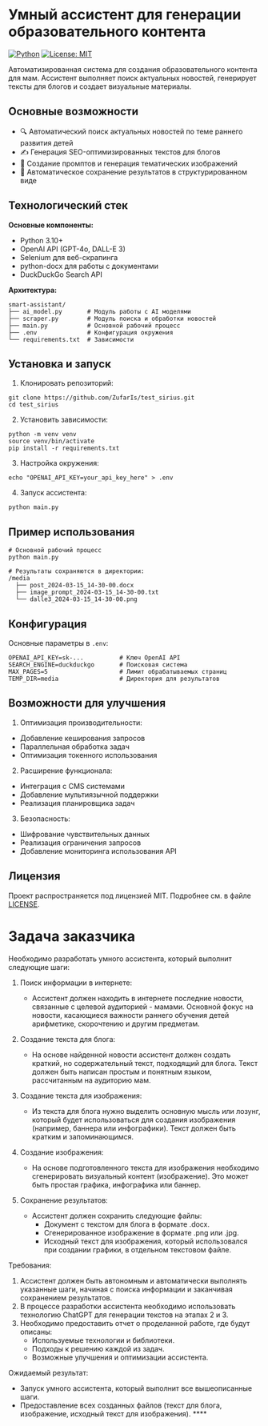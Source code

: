 # Умный ассистент для генерации образовательного контента

[![Python](https://img.shields.io/badge/Python-3.10%2B-blue.svg)](https://python.org)
[![License: MIT](https://img.shields.io/badge/License-MIT-yellow.svg)](https://opensource.org/licenses/MIT)

Автоматизированная система для создания образовательного контента для мам. Ассистент выполняет поиск актуальных новостей, генерирует тексты для блогов и создает визуальные материалы.

## Основные возможности

- 🔍 Автоматический поиск актуальных новостей по теме раннего развития детей
- ✍️ Генерация SEO-оптимизированных текстов для блогов
- 🎨 Создание промптов и генерация тематических изображений
- 📁 Автоматическое сохранение результатов в структурированном виде

## Технологический стек

**Основные компоненты:**
- Python 3.10+
- OpenAI API (GPT-4o, DALL-E 3)
- Selenium для веб-скрапинга
- python-docx для работы с документами
- DuckDuckGo Search API

**Архитектура:**

```
smart-assistant/
├── ai_model.py       # Модуль работы с AI моделями
├── scraper.py        # Модуль поиска и обработки новостей
├── main.py           # Основной рабочий процесс
├── .env              # Конфигурация окружения
└── requirements.txt  # Зависимости
```

## Установка и запуск

1. Клонировать репозиторий:
```
git clone https://github.com/ZufarIs/test_sirius.git
cd test_sirius
```

2. Установить зависимости:
```
python -m venv venv
source venv/bin/activate
pip install -r requirements.txt
```

3. Настройка окружения:
```
echo "OPENAI_API_KEY=your_api_key_here" > .env
```

4. Запуск ассистента:
```
python main.py
```

## Пример использования

```
# Основной рабочий процесс
python main.py

# Результаты сохраняются в директории:
/media
  ├── post_2024-03-15_14-30-00.docx
  ├── image_prompt_2024-03-15_14-30-00.txt
  └── dalle3_2024-03-15_14-30-00.png
```

## Конфигурация

Основные параметры в `.env`:
```
OPENAI_API_KEY=sk-...          # Ключ OpenAI API
SEARCH_ENGINE=duckduckgo       # Поисковая система
MAX_PAGES=5                    # Лимит обрабатываемых страниц
TEMP_DIR=media                 # Директория для результатов
```

## Возможности для улучшения

1. Оптимизация производительности:
- Добавление кеширования запросов
- Параллельная обработка задач
- Оптимизация токенного использования

2. Расширение функционала:
- Интеграция с CMS системами
- Добавление мультиязычной поддержки
- Реализация планировщика задач

3. Безопасность:
- Шифрование чувствительных данных
- Реализация ограничения запросов
- Добавление мониторинга использования API

## Лицензия

Проект распространяется под лицензией MIT. Подробнее см. в файле [LICENSE](LICENSE).

# Задача заказчика

Необходимо разработать умного ассистента, который выполнит следующие шаги: 
 
1. Поиск информации в интернете:  
   - Ассистент должен находить в интернете последние новости, связанные с целевой аудиторией - мамами. Основной фокус на новости, касающиеся важности раннего обучения детей арифметике, скорочтению и другим предметам. 
 
2. Создание текста для блога: 
   - На основе найденной новости ассистент должен создать краткий, но содержательный текст, подходящий для блога. Текст должен быть написан простым и понятным языком, рассчитанным на аудиторию мам. 
 
3. Создание текста для изображения: 
   - Из текста для блога нужно выделить основную мысль или лозунг, который будет использоваться для создания изображения (например, баннера или инфографики). Текст должен быть кратким и запоминающимся. 
 
4. Создание изображения: 
   - На основе подготовленного текста для изображения необходимо сгенерировать визуальный контент (изображение). Это может быть простая графика, инфографика или баннер. 
 
5. Сохранение результатов: 
   - Ассистент должен сохранить следующие файлы: 
     - Документ с текстом для блога в формате .docx. 
     - Сгенерированное изображение в формате .png или .jpg. 
     - Исходный текст для изображения, который использовался при создании графики, в отдельном текстовом файле. 
 
Требования: 
 
1. Ассистент должен быть автономным и автоматически выполнять указанные шаги, начиная с поиска информации и заканчивая сохранением результатов. 
2. В процессе разработки ассистента необходимо использовать технологию ChatGPT для генерации текстов на этапах 2 и 3. 
3. Необходимо предоставить отчет о проделанной работе, где будут описаны: 
   - Используемые технологии и библиотеки. 
   - Подходы к решению каждой из задач. 
   - Возможные улучшения и оптимизации ассистента. 
 
 Ожидаемый результат: 
 
- Запуск умного ассистента, который выполнит все вышеописанные шаги. 
- Предоставление всех созданных файлов (текст для блога, изображение, исходный текст для изображения). ****
